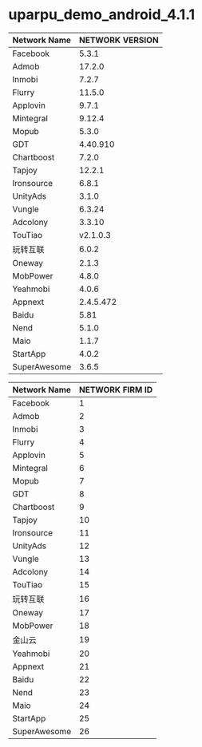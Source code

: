 # uparpu_demo_android_4.1.1


| Network Name| NETWORK VERSION|
|---|---|
|Facebook | 5.3.1 |
|Admob | 17.2.0 |
|Inmobi | 7.2.7 | 
|Flurry| 11.5.0 | 
|Applovin| 9.7.1 | 
|Mintegral | 9.12.4 |
|Mopub | 5.3.0 |
|GDT | 4.40.910|
|Chartboost | 7.2.0| 
|Tapjoy | 12.2.1 |
|Ironsource | 6.8.1|
|UnityAds | 3.1.0 |
|Vungle | 6.3.24 | 
|Adcolony | 3.3.10 | 
|TouTiao|v2.1.0.3|
|玩转互联 | 6.0.2  |
|Oneway|2.1.3|
|MobPower | 4.8.0 |
|Yeahmobi|4.0.6 |
|Appnext|2.4.5.472|
|Baidu|5.81 |
|Nend|5.1.0 |
|Maio|1.1.7 |
|StartApp|4.0.2|
|SuperAwesome|3.6.5|


| Network Name| NETWORK FIRM ID|
|---|---|
|Facebook | 1 |
|Admob | 2 |
|Inmobi | 3 | 
|Flurry| 4 | 
|Applovin| 5 | 
|Mintegral | 6 |
|Mopub | 7 |
|GDT | 8|
|Chartboost | 9| 
|Tapjoy | 10 |
|Ironsource | 11|
|UnityAds | 12 |
|Vungle | 13 | 
|Adcolony | 14 | 
|TouTiao|15|
|玩转互联 | 16 |
|Oneway|17|
|MobPower | 18 |
|金山云 | 19 |
|Yeahmobi|20|
|Appnext|21|
|Baidu|22|
|Nend|23|
|Maio|24|
|StartApp |25|
|SuperAwesome |26|
